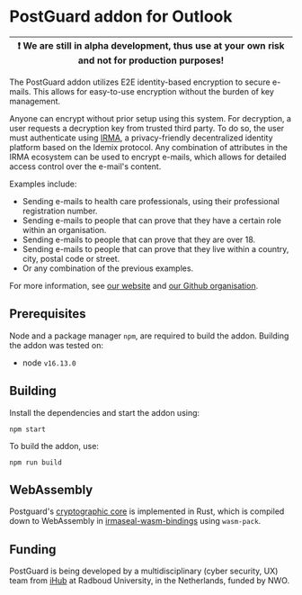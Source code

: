 # PostGuard addon for Outlook

| :exclamation:  We are still in alpha development, thus use at your own risk and not for production purposes! |
|--------------------------------------------------------------------------------------------------------------|

The PostGuard addon utilizes E2E identity-based encryption to secure e-mails. This allows for easy-to-use encryption without the burden of key management.

Anyone can encrypt without prior setup using this system. For decryption, a user requests a decryption key from trusted third party. To do so, the user must authenticate using [IRMA](https://irma.app/), a privacy-friendly decentralized identity platform based on the Idemix protocol. Any combination of attributes in the IRMA ecosystem can be used to encrypt e-mails, which allows for detailed access control over the e-mail's content.

Examples include:

-   Sending e-mails to health care professionals, using their professional registration number.
-   Sending e-mails to people that can prove that they have a certain role within an organisation.
-   Sending e-mails to people that can prove that they are over 18.
-   Sending e-mails to people that can prove that they live within a country, city, postal code or street.
-   Or any combination of the previous examples.

For more information, see [our website](https://postguard.eu/) and [our Github
organisation](https://github.com/encryption4all/).

## Prerequisites

Node and a package manager `npm`, are required to build the addon. Building the addon was tested on:

-   node `v16.13.0`

## Building

Install the dependencies and start the addon using:

```
npm start
```

To build the addon, use:

```
npm run build
```

## WebAssembly

Postguard's [cryptographic core](https://github.com/encryption4all/irmaseal/tree/main/irmaseal-core) is implemented in Rust, which is compiled down to WebAssembly in [irmaseal-wasm-bindings](https://github.com/encryption4all/irmaseal/tree/main/irmaseal-wasm-bindings) using `wasm-pack`. 

## Funding

PostGuard is being developed by a multidisciplinary (cyber security, UX) team from
[iHub](https://ihub.ru.nl/) at Radboud University, in the Netherlands, funded
by NWO.
